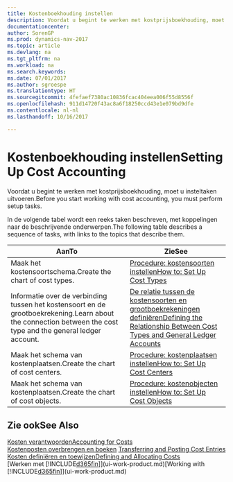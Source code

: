 ```yaml
---
title: Kostenboekhouding instellen
description: Voordat u begint te werken met kostprijsboekhouding, moet u insteltaken uitvoeren.
documentationcenter: 
author: SorenGP
ms.prod: dynamics-nav-2017
ms.topic: article
ms.devlang: na
ms.tgt_pltfrm: na
ms.workload: na
ms.search.keywords: 
ms.date: 07/01/2017
ms.author: sgroespe
ms.translationtype: HT
ms.sourcegitcommit: 4fefaef7380ac10836fcac404eea006f55d8556f
ms.openlocfilehash: 911d14720f43ac8a6f18250ccd43e1e079bd9dfe
ms.contentlocale: nl-nl
ms.lasthandoff: 10/16/2017

---
```

# <a name="setting-up-cost-accounting"></a><span data-ttu-id="0020f-103">Kostenboekhouding instellen</span><span class="sxs-lookup"><span data-stu-id="0020f-103">Setting Up Cost Accounting</span></span>
<span data-ttu-id="0020f-104">Voordat u begint te werken met kostprijsboekhouding, moet u insteltaken uitvoeren.</span><span class="sxs-lookup"><span data-stu-id="0020f-104">Before you start working with cost accounting, you must perform setup tasks.</span></span>  

 <span data-ttu-id="0020f-105">In de volgende tabel wordt een reeks taken beschreven, met koppelingen naar de beschrijvende onderwerpen.</span><span class="sxs-lookup"><span data-stu-id="0020f-105">The following table describes a sequence of tasks, with links to the topics that describe them.</span></span>

|<span data-ttu-id="0020f-106">Aan</span><span class="sxs-lookup"><span data-stu-id="0020f-106">To</span></span>|<span data-ttu-id="0020f-107">Zie</span><span class="sxs-lookup"><span data-stu-id="0020f-107">See</span></span>|  
|--------|---------|  
|<span data-ttu-id="0020f-108">Maak het kostensoortschema.</span><span class="sxs-lookup"><span data-stu-id="0020f-108">Create the chart of cost types.</span></span>|[<span data-ttu-id="0020f-109">Procedure: kostensoorten instellen</span><span class="sxs-lookup"><span data-stu-id="0020f-109">How to: Set Up Cost Types</span></span>](finance-how-to-set-up-cost-types.md)|  
|<span data-ttu-id="0020f-110">Informatie over de verbinding tussen het kostensoort en de grootboekrekening.</span><span class="sxs-lookup"><span data-stu-id="0020f-110">Learn about the connection between the cost type and the general ledger account.</span></span>|[<span data-ttu-id="0020f-111">De relatie tussen de kostensoorten en grootboekrekeningen definiëren</span><span class="sxs-lookup"><span data-stu-id="0020f-111">Defining the Relationship Between Cost Types and General Ledger Accounts</span></span>](finance-defining-the-relationship-between-cost-types-and-general-ledger-accounts.md)|  
|<span data-ttu-id="0020f-112">Maak het schema van kostenplaatsen.</span><span class="sxs-lookup"><span data-stu-id="0020f-112">Create the chart of cost centers.</span></span>|[<span data-ttu-id="0020f-113">Procedure: kostenplaatsen instellen</span><span class="sxs-lookup"><span data-stu-id="0020f-113">How to: Set Up Cost Centers</span></span>](finance-how-to-set-up-cost-centers.md)|  
|<span data-ttu-id="0020f-114">Maak het schema van kostenplaatsen.</span><span class="sxs-lookup"><span data-stu-id="0020f-114">Create the chart of cost objects.</span></span>|[<span data-ttu-id="0020f-115">Procedure: kostenobjecten instellen</span><span class="sxs-lookup"><span data-stu-id="0020f-115">How to: Set Up Cost Objects</span></span>](finance-how-to-set-up-cost-objects.md)|  

## <a name="see-also"></a><span data-ttu-id="0020f-116">Zie ook</span><span class="sxs-lookup"><span data-stu-id="0020f-116">See Also</span></span>  
[<span data-ttu-id="0020f-117">Kosten verantwoorden</span><span class="sxs-lookup"><span data-stu-id="0020f-117">Accounting for Costs</span></span>](finance-manage-cost-accounting.md)  
<span data-ttu-id="0020f-118">[Kostenposten overbrengen en boeken](finance-transfer-and-post-cost-entries.md) </span><span class="sxs-lookup"><span data-stu-id="0020f-118">[Transferring and Posting Cost Entries](finance-transfer-and-post-cost-entries.md) </span></span>  
[<span data-ttu-id="0020f-119">Kosten definiëren en toewijzen</span><span class="sxs-lookup"><span data-stu-id="0020f-119">Defining and Allocating Costs</span></span>](finance-define-and-allocate-costs.md)  
<span data-ttu-id="0020f-120">[Werken met [!INCLUDE[d365fin](includes/d365fin_md.md)]](ui-work-product.md)</span><span class="sxs-lookup"><span data-stu-id="0020f-120">[Working with [!INCLUDE[d365fin](includes/d365fin_md.md)]](ui-work-product.md)</span></span>


